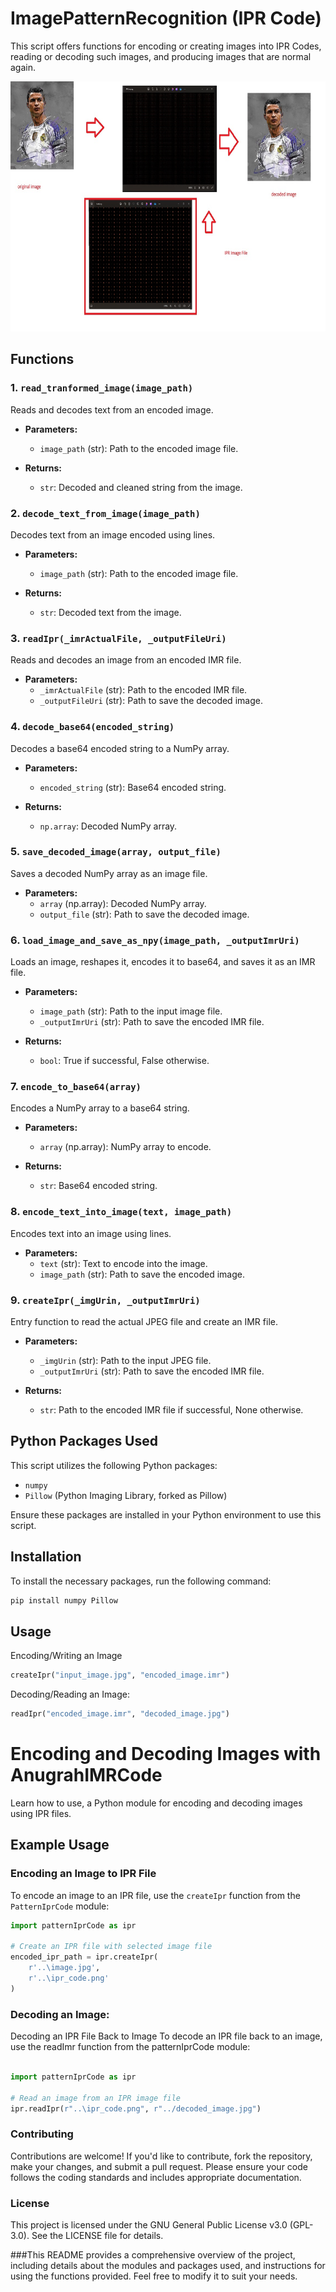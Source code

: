 # ImagePatternRecognition (IPR Code)

This script offers functions for encoding or creating images into IPR Codes, reading or decoding such images, and producing images that are normal again.

<img src="https://github.com/heyanugrah/ImagePatternRecognition/blob/main/ipr_functionality.jpg" alt="Alt Text" width="600" height="400">

## Functions

### 1. `read_tranformed_image(image_path)`

Reads and decodes text from an encoded image.

- **Parameters:**
  - `image_path` (str): Path to the encoded image file.

- **Returns:**
  - `str`: Decoded and cleaned string from the image.

### 2. `decode_text_from_image(image_path)`

Decodes text from an image encoded using lines.

- **Parameters:**
  - `image_path` (str): Path to the encoded image file.

- **Returns:**
  - `str`: Decoded text from the image.

### 3. `readIpr(_imrActualFile, _outputFileUri)`

Reads and decodes an image from an encoded IMR file.

- **Parameters:**
  - `_imrActualFile` (str): Path to the encoded IMR file.
  - `_outputFileUri` (str): Path to save the decoded image.

### 4. `decode_base64(encoded_string)`

Decodes a base64 encoded string to a NumPy array.

- **Parameters:**
  - `encoded_string` (str): Base64 encoded string.

- **Returns:**
  - `np.array`: Decoded NumPy array.

### 5. `save_decoded_image(array, output_file)`

Saves a decoded NumPy array as an image file.

- **Parameters:**
  - `array` (np.array): Decoded NumPy array.
  - `output_file` (str): Path to save the decoded image.

### 6. `load_image_and_save_as_npy(image_path, _outputImrUri)`

Loads an image, reshapes it, encodes it to base64, and saves it as an IMR file.

- **Parameters:**
  - `image_path` (str): Path to the input image file.
  - `_outputImrUri` (str): Path to save the encoded IMR file.

- **Returns:**
  - `bool`: True if successful, False otherwise.

### 7. `encode_to_base64(array)`

Encodes a NumPy array to a base64 string.

- **Parameters:**
  - `array` (np.array): NumPy array to encode.

- **Returns:**
  - `str`: Base64 encoded string.

### 8. `encode_text_into_image(text, image_path)`

Encodes text into an image using lines.

- **Parameters:**
  - `text` (str): Text to encode into the image.
  - `image_path` (str): Path to save the encoded image.

### 9. `createIpr(_imgUrin, _outputImrUri)`

Entry function to read the actual JPEG file and create an IMR file.

- **Parameters:**
  - `_imgUrin` (str): Path to the input JPEG file.
  - `_outputImrUri` (str): Path to save the encoded IMR file.

- **Returns:**
  - `str`: Path to the encoded IMR file if successful, None otherwise.

## Python Packages Used

This script utilizes the following Python packages:
- `numpy`
- `Pillow` (Python Imaging Library, forked as Pillow)

Ensure these packages are installed in your Python environment to use this script.

## Installation

To install the necessary packages, run the following command:

```bash
pip install numpy Pillow
```

## Usage

Encoding/Writing an Image

```python
createIpr("input_image.jpg", "encoded_image.imr")
```

Decoding/Reading an Image:

```python
readIpr("encoded_image.imr", "decoded_image.jpg")
```

# Encoding and Decoding Images with AnugrahIMRCode

Learn how to use, a Python module for encoding and decoding images using IPR files.

## Example Usage

### Encoding an Image to IPR File

To encode an image to an IPR file, use the `createIpr` function from the `PatternIprCode` module:

```python
import patternIprCode as ipr

# Create an IPR file with selected image file
encoded_ipr_path = ipr.createIpr(
    r'..\image.jpg',
    r'..\ipr_code.png'
)
```

### Decoding an Image:

Decoding an IPR File Back to Image
To decode an IPR file back to an image, use the readImr function from the patternIprCode module:

```python

import patternIprCode as ipr

# Read an image from an IPR image file
ipr.readIpr(r"..\ipr_code.png", r"../decoded_image.jpg")
```

### Contributing
Contributions are welcome! If you'd like to contribute, fork the repository, make your changes, and submit a pull request. Please ensure your code follows the coding standards and includes appropriate documentation.

### License
This project is licensed under the GNU General Public License v3.0 (GPL-3.0). See the LICENSE file for details.


###This README provides a comprehensive overview of the project, including details about the modules and packages used, and instructions for using the functions provided. Feel free to modify it to suit your needs.
